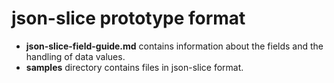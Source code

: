 # json-slice prototype format

- **json-slice-field-guide.md** contains information about the fields and the handling of data values.
- **samples** directory contains files in json-slice format.